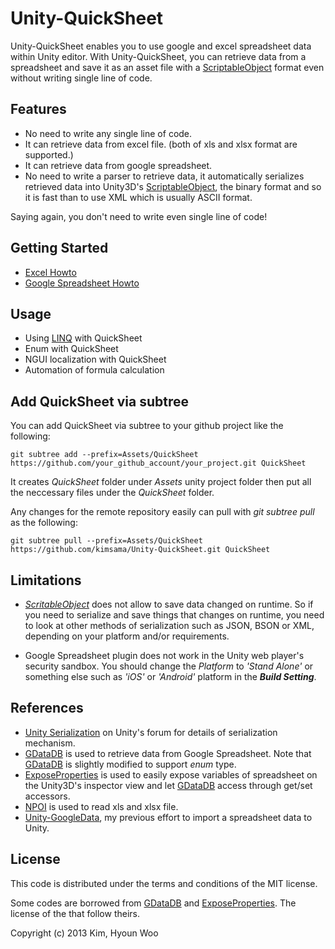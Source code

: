 Unity-QuickSheet
====================

Unity-QuickSheet enables you to use google and excel spreadsheet data within Unity editor. With Unity-QuickSheet, you can retrieve data from a spreadsheet and save it as an asset file with a [ScriptableObject](http://docs.unity3d.com/ScriptReference/ScriptableObject.html) format even without writing single line of code.


Features
--------
* No need to write any single line of code.
* It can retrieve data from excel file. (both of xls and xlsx format are supported.)
* It can retrieve data from google spreadsheet.
* No need to write a parser to retrieve data, it automatically serializes retrieved data into Unity3D's [ScriptableObject](http://docs.unity3d.com/ScriptReference/ScriptableObject.html), the binary format and so it is fast than to use XML which is usually ASCII format.

Saying again, you don't need to write even single line of code!


Getting Started
---------------

* [Excel Howto](http://kimsama.github.io/excel-howto/) 
* [Google Spreadsheet Howto](http://kimsama.github.io/googlehowto/) 

Usage
-----

* Using [LINQ](https://code.msdn.microsoft.com/101-LINQ-Samples-3fb9811b) with QuickSheet
* Enum with QuickSheet
* NGUI localization with QuickSheet
* Automation of formula calculation


Add QuickSheet via subtree
-----------------------------

You can add QuickSheet via subtree to your github project like the following:

```
git subtree add --prefix=Assets/QuickSheet https://github.com/your_github_account/your_project.git QuickSheet 
```

It creates *QuickSheet* folder under *Assets* unity project folder then put all the neccessary files under the *QuickSheet* folder.

Any changes for the remote repository easily can pull with *git subtree pull* as the following:

```
git subtree pull --prefix=Assets/QuickSheet https://github.com/kimsama/Unity-QuickSheet.git QuickSheet 
```

Limitations
-----------

* *[ScritableObject](http://docs.unity3d.com/ScriptReference/ScriptableObject.html)* does not allow to save data changed on runtime. So if you need to serialize and save things that changes on runtime, you need to look at other methods of serialization such as JSON, BSON or XML, depending on your platform and/or requirements.

* Google Spreadsheet plugin does not work in the Unity web player's security sandbox. You should change the *Platform* to *'Stand Alone'* or something else such as *'iOS'* or *'Android'* platform in the ***Build Setting***.


References
----------
* [Unity Serialization](http://forum.unity3d.com/threads/155352-Serialization-Best-Practices-Megapost) on Unity's forum for details of serialization mechanism.
* [GDataDB](https://github.com/mausch/GDataDB) is used to retrieve data from Google Spreadsheet. Note that [GDataDB](https://github.com/mausch/GDataDB) is slightly modified to support *enum* type.
* [ExposeProperties](http://wiki.unity3d.com/index.php/Expose_properties_in_inspector) is used to easily expose variables of spreadsheet on the Unity3D's inspector view and let [GDataDB](https://github.com/mausch/GDataDB) access through get/set accessors.
* [NPOI](https://npoi.codeplex.com/) is used to read xls and xlsx file.
* [Unity-GoogleData](https://github.com/kimsama/Unity-GoogleData), my previous effort to import a spreadsheet data to Unity.

License
-------

This code is distributed under the terms and conditions of the MIT license.

Some codes are borrowed from [GDataDB](https://github.com/mausch/GDataDB) and [ExposeProperties](http://wiki.unity3d.com/index.php/Expose_properties_in_inspector). The license of the that follow theirs.

Copyright (c) 2013 Kim, Hyoun Woo


